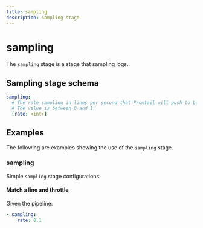 ```yaml
---
title: sampling
description: sampling stage
---
```

# sampling

The `sampling` stage is a stage that sampling logs. 

## Sampling stage schema

```yaml
sampling:
  # The rate sampling in lines per second that Promtail will push to Loki.
  # The value is between 0 and 1.
  [rate: <int>]
```

## Examples

The following are examples showing the use of the `sampling` stage.

### sampling

Simple `sampling` stage configurations.

#### Match a line and throttle

Given the pipeline:

```yaml
- sampling:
    rate: 0.1
```
